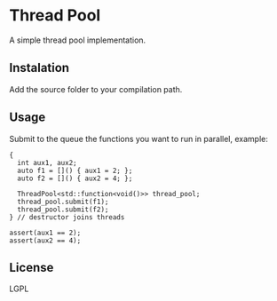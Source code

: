 Thread Pool
=============

A simple thread pool implementation.

Instalation
-----------

Add the source folder to your compilation path.

Usage
-----

Submit to the queue the functions you want to run in parallel, example:

    {
      int aux1, aux2;
      auto f1 = []() { aux1 = 2; };
      auto f2 = []() { aux2 = 4; };

      ThreadPool<std::function<void()>> thread_pool;
      thread_pool.submit(f1);
      thread_pool.submit(f2);
    } // destructor joins threads

    assert(aux1 == 2);
    assert(aux2 == 4);


License
-------

LGPL